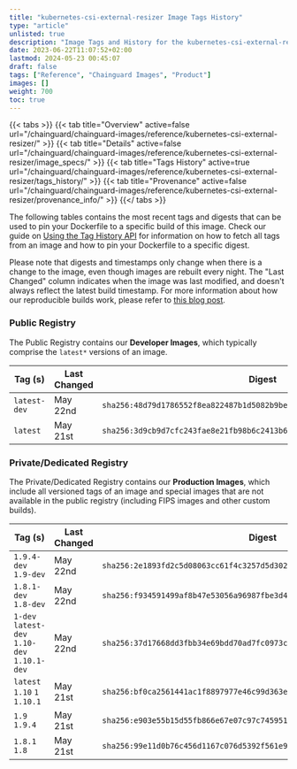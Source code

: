 ```yaml
---
title: "kubernetes-csi-external-resizer Image Tags History"
type: "article"
unlisted: true
description: "Image Tags and History for the kubernetes-csi-external-resizer Chainguard Image"
date: 2023-06-22T11:07:52+02:00
lastmod: 2024-05-23 00:45:07
draft: false
tags: ["Reference", "Chainguard Images", "Product"]
images: []
weight: 700
toc: true
---
```


{{< tabs >}}
{{< tab title="Overview" active=false url="/chainguard/chainguard-images/reference/kubernetes-csi-external-resizer/" >}}
{{< tab title="Details" active=false url="/chainguard/chainguard-images/reference/kubernetes-csi-external-resizer/image_specs/" >}}
{{< tab title="Tags History" active=true url="/chainguard/chainguard-images/reference/kubernetes-csi-external-resizer/tags_history/" >}}
{{< tab title="Provenance" active=false url="/chainguard/chainguard-images/reference/kubernetes-csi-external-resizer/provenance_info/" >}}
{{</ tabs >}}

The following tables contains the most recent tags and digests that can be used to pin your Dockerfile to a specific build of this image. Check our guide on [Using the Tag History API](/chainguard/chainguard-images/using-the-tag-history-api/) for information on how to fetch all tags from an image and how to pin your Dockerfile to a specific digest.

Please note that digests and timestamps only change when there is a change to the image, even though images are rebuilt every night. The "Last Changed" column indicates when the image was last modified, and doesn't always reflect the latest build timestamp. For more information about how our reproducible builds work, please refer to [this blog post](https://www.chainguard.dev/unchained/reproducing-chainguards-reproducible-image-builds).

### Public Registry
The Public Registry contains our **Developer Images**, which typically comprise the `latest*` versions of an image.

| Tag (s)       | Last Changed | Digest                                                                    |
|---------------|--------------|---------------------------------------------------------------------------|
|  `latest-dev` | May 22nd     | `sha256:48d79d1786552f8ea822487b1d5082b9be1042ebadaf87c8998377ebc67b292d` |
|  `latest`     | May 21st     | `sha256:3d9cb9d7cfc243fae8e21fb98b6c2413b6f8c70c2404d50791fe92bd884f3caf` |


### Private/Dedicated Registry
The Private/Dedicated Registry contains our **Production Images**, which include all versioned tags of an image and special images that are not available in the public registry (including FIPS images and other custom builds).

| Tag (s)                                       | Last Changed | Digest                                                                    |
|-----------------------------------------------|--------------|---------------------------------------------------------------------------|
|  `1.9.4-dev` `1.9-dev`                        | May 22nd     | `sha256:2e1893fd2c5d08063cc61f4c3257d5d302f15cdf69a28886d535624e017a3665` |
|  `1.8.1-dev` `1.8-dev`                        | May 22nd     | `sha256:f934591499af8b47e53056a96987fbe3d4663c18a2c9d7e47dabb4e2a628d9c5` |
|  `1-dev` `latest-dev` `1.10-dev` `1.10.1-dev` | May 22nd     | `sha256:37d17668dd3fbb34e69bdd70ad7fc0973c0bc3932be385c5e56e19ec402a99ae` |
|  `latest` `1.10` `1` `1.10.1`                 | May 21st     | `sha256:bf0ca2561441ac1f8897977e46c99d363ef91e2a2f1795018e799eab58db67da` |
|  `1.9` `1.9.4`                                | May 21st     | `sha256:e903e55b15d55fb866e67e07c97c7459513ee0f19ba158bf7ec714f509a26bf2` |
|  `1.8.1` `1.8`                                | May 21st     | `sha256:99e11d0b76c456d1167c076d5392f561e9dcba5973ad2253c84ecbd4cf4d9a53` |

